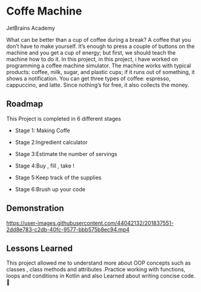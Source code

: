 
# Coffe Machine
JetBrains Academy

What can be better than a cup of coffee during a break? A coffee that you don’t have to
make yourself. It’s enough to press a couple of buttons on the machine and you get a cup 
of energy; but first,
we should teach the machine how to do it. In this project,
in this project, i have worked on programming a coffee machine simulator.
The machine works with typical products: coffee, milk, sugar, and plastic cups; 
if it runs out of something, it shows a notification. You can get three types of 
coffee: espresso, cappuccino,
and latte. Since nothing’s for free, it also collects the money.


## Roadmap
This Project is completed in 6 different stages

- Stage 1: Making Coffe

- Stage 2:Ingredient calculator

- Stage 3:Estimate the number of servings

- Stage 4:Buy , fill , take !

- Stage 5:Keep track of the supplies

- Stage 6:Brush up your code


## Demonstration


https://user-images.githubusercontent.com/44042132/201837551-2dd8e783-c2db-40fc-9577-bbb575b8ec94.mp4



## Lessons Learned
This project allowed me to understand more about OOP concepts such as classes
, class methods and attributes .Practice working with functions, loops and conditions in Kotlin
and also Learned about writing concise code.🤗
